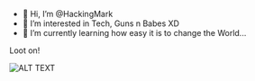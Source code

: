 - 👋 Hi, I’m @HackingMark
- 👀 I’m interested in Tech, Guns n Babes XD
- 🌱 I’m currently learning how easy it is to change the World...

Loot on!

![ALT TEXT](https://media.giphy.com/media/bJ4TVNYNUympPgcpem/giphy.gif)
